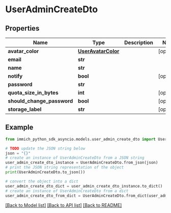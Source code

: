 # UserAdminCreateDto


## Properties

Name | Type | Description | Notes
------------ | ------------- | ------------- | -------------
**avatar_color** | [**UserAvatarColor**](UserAvatarColor.md) |  | [optional] 
**email** | **str** |  | 
**name** | **str** |  | 
**notify** | **bool** |  | [optional] 
**password** | **str** |  | 
**quota_size_in_bytes** | **int** |  | [optional] 
**should_change_password** | **bool** |  | [optional] 
**storage_label** | **str** |  | [optional] 

## Example

```python
from immich_python_sdk_asyncio.models.user_admin_create_dto import UserAdminCreateDto

# TODO update the JSON string below
json = "{}"
# create an instance of UserAdminCreateDto from a JSON string
user_admin_create_dto_instance = UserAdminCreateDto.from_json(json)
# print the JSON string representation of the object
print(UserAdminCreateDto.to_json())

# convert the object into a dict
user_admin_create_dto_dict = user_admin_create_dto_instance.to_dict()
# create an instance of UserAdminCreateDto from a dict
user_admin_create_dto_from_dict = UserAdminCreateDto.from_dict(user_admin_create_dto_dict)
```
[[Back to Model list]](../README.md#documentation-for-models) [[Back to API list]](../README.md#documentation-for-api-endpoints) [[Back to README]](../README.md)


